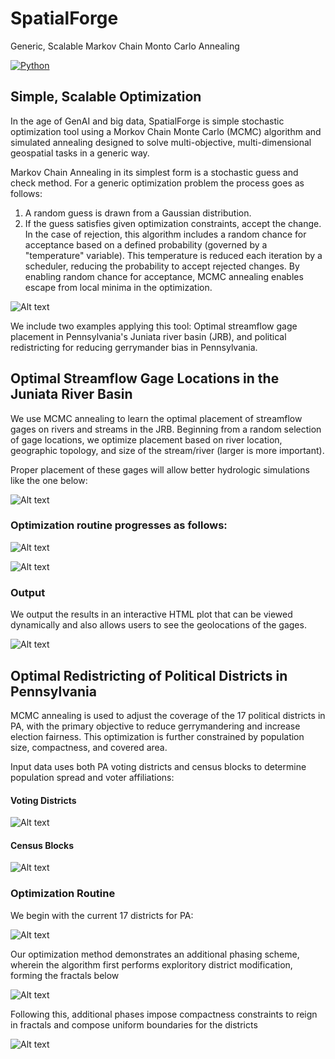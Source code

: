 # SpatialForge
Generic, Scalable Markov Chain Monto Carlo Annealing

[![Python](https://img.shields.io/badge/python-3.10%20%7C%203.11%20%7C%203.12-blue)]()

## Simple, Scalable Optimization

In the age of GenAI and big data, SpatialForge is simple stochastic optimization tool using a Morkov Chain Monte Carlo (MCMC) algorithm and simulated annealing designed to solve multi-objective, multi-dimensional geospatial tasks in a generic way.

Markov Chain Annealing in its simplest form is a stochastic guess and check method. For a generic optimization problem the process goes as follows:
1. A random guess is drawn from a Gaussian distribution.
2. If the guess satisfies given optimization constraints, accept the change. In the case of rejection, this algorithm includes a random chance for acceptance based on a defined probability (governed by a "temperature" variable). This temperature is reduced each iteration by a scheduler, reducing the probability to accept rejected changes. By enabling random chance for acceptance, MCMC annealing enables escape from local minima in the optimization.

![Alt text](Figs/mcmc_animation.gif)

We include two examples applying this tool: Optimal streamflow gage placement in Pennsylvania's Juniata river basin (JRB), and political redistricting for reducing gerrymander bias in Pennsylvania.


## Optimal Streamflow Gage Locations in the Juniata River Basin

We use MCMC annealing to learn the optimal placement of streamflow gages on rivers and streams in the JRB. Beginning from a random selection of gage locations, we optimize placement based on river location, geographic topology, and size of the stream/river (larger is more important).

Proper placement of these gages will allow better hydrologic simulations like the one below:

![Alt text](Figs/mean_discharge_animation_50fps_plasma.gif)


### Optimization routine progresses as follows:

![Alt text](Figs/gage_simulation.gif)

![Alt text](Figs/jrb_before_after.png)


### Output

We output the results in an interactive HTML plot that can be viewed dynamically and also allows users to see the geolocations of the gages.

![Alt text](Figs/jrb_predictions.png)


## Optimal Redistricting of Political Districts in Pennsylvania

MCMC annealing is used to adjust the coverage of the 17 political districts in PA, with the primary objective to reduce gerrymandering and increase election fairness. This optimization is further constrained by population size, compactness, and covered area.

Input data uses both PA voting districts and census blocks to determine population spread and voter affiliations:


#### Voting Districts
![Alt text](Figs/pa_districts.png)


#### Census Blocks
![Alt text](Figs/pa_census_blocks.png)


### Optimization Routine

We begin with the current 17 districts for PA:

![Alt text](Figs/initial_districts.png)

Our optimization method demonstrates an additional phasing scheme, wherein the algorithm first performs exploritory district modification, forming the fractals below

![Alt text](Figs/redistrict_fractal_phase.gif)

Following this, additional phases impose compactness constraints to reign in fractals and compose uniform boundaries for the districts

![Alt text](Figs/after.png)
